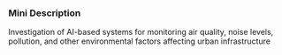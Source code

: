 ### Mini Description

Investigation of AI-based systems for monitoring air quality, noise levels, pollution, and other environmental factors affecting urban infrastructure
